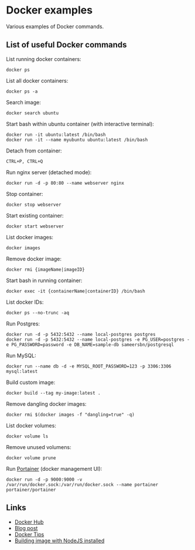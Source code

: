 # Docker examples

Various examples of Docker commands.

## List of useful Docker commands

List running docker containers:
```
docker ps
```

List all docker containers:
```
docker ps -a
```

Search image:
```
docker search ubuntu
```

Start bash within ubuntu container (with interactive terminal):
```
docker run -it ubuntu:latest /bin/bash
docker run -it --name myubuntu ubuntu:latest /bin/bash
```

Detach from container:
```
CTRL+P, CTRL+Q
```

Run nginx server (detached mode):
```
docker run -d -p 80:80 --name webserver nginx
```

Stop container:
```
docker stop webserver
```

Start existing container:
```
docker start webserver
```

List docker images:
```
docker images
```

Remove docker image:
```
docker rmi {imageName|imageID}
```

Start bash in running container:
```
docker exec -it {containerName|containerID} /bin/bash
```

List docker IDs:
```
docker ps --no-trunc -aq
```

Run Postgres:
```
docker run -d -p 5432:5432 --name local-postgres postgres
docker run -d -p 5432:5432 --name local-postgres -e PG_USER=postgres -e PG_PASSWORD=password -e DB_NAME=sample-db sameersbn/postgresql
```

Run MySQL:
```
docker run --name db -d -e MYSQL_ROOT_PASSWORD=123 -p 3306:3306 mysql:latest
```

Build custom image:
```
docker build --tag my-image:latest .
```

Remove dangling docker images:
```
docker rmi $(docker images -f "dangling=true" -q)
```

List docker volumes:
```
docker volume ls
```

Remove unused volumens:
```
docker volume prune
```

Run [Portainer](http://portainer.io/) (docker management UI):
```
docker run -d -p 9000:9000 -v /var/run/docker.sock:/var/run/docker.sock --name portainer portainer/portainer
```

## Links
- [Docker Hub](https://hub.docker.com/)
- [Blog post](https://pavelvanecek.cz/js-docker/)
- [Docker Tips](https://nodesource.com/blog/8-protips-to-start-killing-it-when-dockerizing-node-js/?utm_source=nodeweekly&utm_medium=email)
- [Building image with NodeJS installed](https://www.airpair.com/node.js/posts/getting-started-with-docker-for-the-nodejs-dev)
